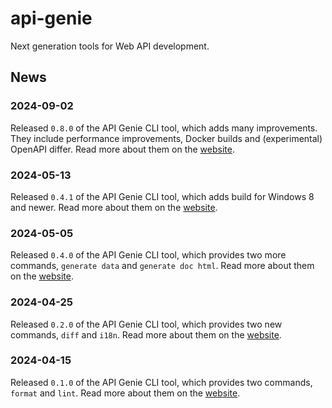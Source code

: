 # api-genie

Next generation tools for Web API development.

## News

### 2024-09-02

Released `0.8.0` of the API Genie CLI tool, which adds many improvements. They
include performance improvements, Docker builds and (experimental) OpenAPI
differ. Read more about them on the
[website](https://apigenie.pl/techdocs/reference/cli-overview/index.html).

### 2024-05-13

Released `0.4.1` of the API Genie CLI tool, which adds build for Windows 8 and
newer. Read more about them on the
[website](https://apigenie.pl/techdocs/reference/cli-overview/index.html).

### 2024-05-05

Released `0.4.0` of the API Genie CLI tool, which provides two more commands,
`generate data` and `generate doc html`. Read more about them on the
[website](https://apigenie.pl/techdocs/reference/cli-overview/index.html).

### 2024-04-25

Released `0.2.0` of the API Genie CLI tool, which provides two new commands,
`diff` and `i18n`. Read more about them on the
[website](https://apigenie.pl/techdocs/reference/cli-overview/index.html).

### 2024-04-15

Released `0.1.0` of the API Genie CLI tool, which provides two commands,
`format` and `lint`. Read more about them on the
[website](https://apigenie.pl/techdocs/reference/cli-overview/index.html).
